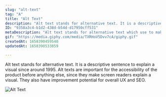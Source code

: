 ```yaml
---
slug: "alt-text"
tag: "A"
title: "Alt Text"
description: "Alt text stands for alternative text. It is a descriptive sentence to explain a visual since around 1995. Alt texts are important for the accessibility of the product before anything else, since they make screen readers explain a visual. They also have improvement potential for overall UX and SEO. "
ID: "9358a3c4-b1d2-438d-b54d-d17950cff531"
metaDescription: "Alt text stands for alternative text which use to make visuals more accesible. "
gif: "https://media.giphy.com/media/TXRHoV5Dvv7cA/giphy.gif"
createdAt: 1658390459540
updatedAt: 1658390533859

---
```

Alt text stands for alternative text. It is a descriptive sentence to explain a visual since around 1995. Alt texts are important for the accessibility of the product before anything else, since they make screen readers explain a visual. They also have improvement potential for overall UX and SEO. 

![Alt Text](https://media.giphy.com/media/TXRHoV5Dvv7cA/giphy.gif)